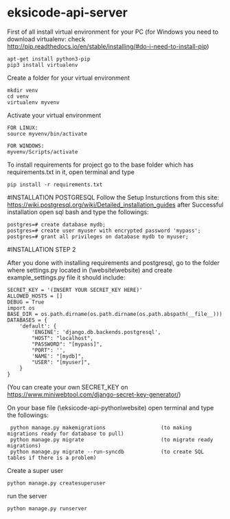 # eksicode-api-server

First of all install virtual environment for your PC 
 (for Windows you need to download virtualenv: check http://pip.readthedocs.io/en/stable/installing/#do-i-need-to-install-pip)
```
apt-get install python3-pip
pip3 install virtualenv
```

Create a folder for your virtual environment
```
mkdir venv
cd venv
virtualenv myvenv
```

Activate your virtual environment
```
FOR LINUX:
source myvenv/bin/activate

FOR WINDOWS:
myvenv/Scripts/activate
```

To install requirements for project go to the base folder which has requirements.txt in it, open terminal and type
```
pip install -r requirements.txt
```
#INSTALLATION POSTGRESQL
Follow the Setup Insturctions from this site: https://wiki.postgresql.org/wiki/Detailed_installation_guides after
Successful installation open sql bash and type the followings:
```
postgres=# create database mydb;
postgres=# create user myuser with encrypted password 'mypass';
postgres=# grant all privileges on database mydb to myuser;
``` 


#INSTALLATION STEP 2 
 
After you done with installing requirements and postgresql, go to the folder where settings.py located in (\website\website) and create example_settings.py file it should include:
  
```
SECRET_KEY = '(INSERT YOUR SECRET_KEY HERE)'
ALLOWED_HOSTS = []
DEBUG = True
import os
BASE_DIR = os.path.dirname(os.path.dirname(os.path.abspath(__file__)))
DATABASES = {
    'default': {
        'ENGINE': 'django.db.backends.postgresql',
        "HOST": "localhost",
        "PASSWORD": "[mypass]",
        "PORT": '',
        'NAME': "[mydb]",
        "USER": "[myuser]",
    }
}
```
(You can create your own SECRET_KEY on https://www.miniwebtool.com/django-secret-key-generator/)

On your base file (\eksicode-api-python\website) open terminal and type the followings:

```
 python manage.py makemigrations                  (to making migrations ready for database to pull)
 python manage.py migrate                         (to migrate ready migrations)
 python manage.py migrate --run-syncdb            (to create SQL tables if there is a problem)
```

Create a super user
```
python manage.py createsuperuser
```

run the server
```
python manage.py runserver
```

